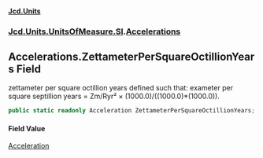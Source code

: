 #### [Jcd.Units](index.md 'index')
### [Jcd.Units.UnitsOfMeasure.SI](Jcd.Units.UnitsOfMeasure.SI.md 'Jcd.Units.UnitsOfMeasure.SI').[Accelerations](Accelerations.md 'Jcd.Units.UnitsOfMeasure.SI.Accelerations')

## Accelerations.ZettameterPerSquareOctillionYears Field

zettameter per square octillion years defined such that: exameter per square septillion years = Zm/Ryr² × (1000.0)/((1000.0)*(1000.0)).

```csharp
public static readonly Acceleration ZettameterPerSquareOctillionYears;
```

#### Field Value
[Acceleration](Acceleration.md 'Jcd.Units.UnitTypes.Acceleration')